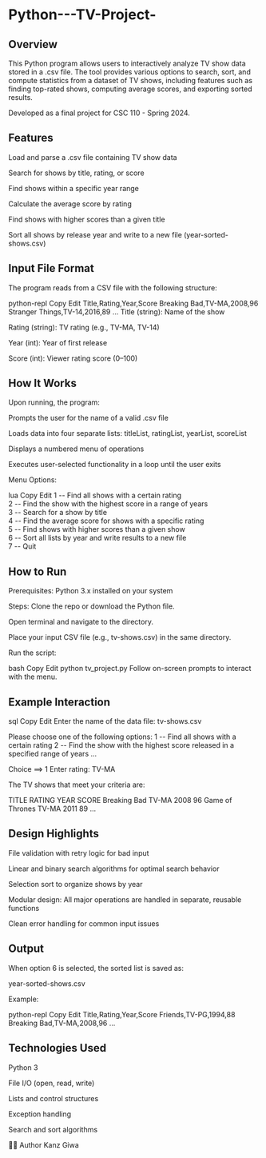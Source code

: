 # Python---TV-Project-

## Overview
This Python program allows users to interactively analyze TV show data stored in a .csv file. The tool provides various options to search, sort, and compute statistics from a dataset of TV shows, including features such as finding top-rated shows, computing average scores, and exporting sorted results.

Developed as a final project for CSC 110 - Spring 2024.

## Features
Load and parse a .csv file containing TV show data

Search for shows by title, rating, or score

Find shows within a specific year range

Calculate the average score by rating

Find shows with higher scores than a given title

Sort all shows by release year and write to a new file (year-sorted-shows.csv)

## Input File Format
The program reads from a CSV file with the following structure:

python-repl
Copy
Edit
Title,Rating,Year,Score
Breaking Bad,TV-MA,2008,96
Stranger Things,TV-14,2016,89
...
Title (string): Name of the show

Rating (string): TV rating (e.g., TV-MA, TV-14)

Year (int): Year of first release

Score (int): Viewer rating score (0–100)

## How It Works
Upon running, the program:

Prompts the user for the name of a valid .csv file

Loads data into four separate lists: titleList, ratingList, yearList, scoreList

Displays a numbered menu of operations

Executes user-selected functionality in a loop until the user exits

Menu Options:

lua
Copy
Edit
1 -- Find all shows with a certain rating  
2 -- Find the show with the highest score in a range of years  
3 -- Search for a show by title  
4 -- Find the average score for shows with a specific rating  
5 -- Find shows with higher scores than a given show  
6 -- Sort all lists by year and write results to a new file  
7 -- Quit

## How to Run
Prerequisites:
Python 3.x installed on your system

Steps:
Clone the repo or download the Python file.

Open terminal and navigate to the directory.

Place your input CSV file (e.g., tv-shows.csv) in the same directory.

Run the script:

bash
Copy
Edit
python tv_project.py
Follow on-screen prompts to interact with the menu.

## Example Interaction
sql
Copy
Edit
Enter the name of the data file: tv-shows.csv

Please choose one of the following options:
1 -- Find all shows with a certain rating
2 -- Find the show with the highest score released in a specified range of years
...

Choice ==> 1
Enter rating: TV-MA

The TV shows that meet your criteria are:

TITLE                                   RATING   YEAR  SCORE
Breaking Bad                            TV-MA    2008  96
Game of Thrones                         TV-MA    2011  89
...
## Design Highlights
File validation with retry logic for bad input

Linear and binary search algorithms for optimal search behavior

Selection sort to organize shows by year

Modular design: All major operations are handled in separate, reusable functions

Clean error handling for common input issues

## Output
When option 6 is selected, the sorted list is saved as:

year-sorted-shows.csv

Example:

python-repl
Copy
Edit
Title,Rating,Year,Score
Friends,TV-PG,1994,88
Breaking Bad,TV-MA,2008,96
...
## Technologies Used
Python 3

File I/O (open, read, write)

Lists and control structures

Exception handling

Search and sort algorithms

🧑‍💻 Author
Kanz Giwa
